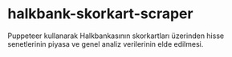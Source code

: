 # halkbank-skorkart-scraper
Puppeteer kullanarak Halkbankasının skorkartları üzerinden hisse senetlerinin piyasa ve genel analiz verilerinin elde edilmesi.
